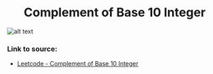 <h1 align="center">Complement of Base 10 Integer</h1>

![alt text](https://images2.imgbox.com/57/10/bnP1jWhv_o.png?raw=true)

### Link to source: 
- <a href="https://leetcode.com/problems/complement-of-base-10-integer/">Leetcode - Complement of Base 10 Integer</a>


